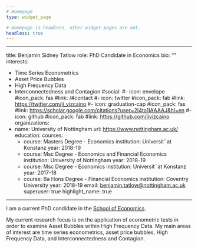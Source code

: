 ```yaml
---
# Homepage
type: widget_page

# Homepage is headless, other widget pages are not.
headless: true
---
```

---
title: Benjamin Sidney Tatlow
role: PhD Candidate in Economics
bio: ""
interests:
  - Time Series Econometrics
  - Asset Price Bubbles	
  - High Frequency Data
  - Interconnectedness and Contagion
#social:
  #- icon: envelope
    #icon_pack: fas
    #link: /#contact
  #- icon: twitter
    #icon_pack: fab
    #link: https://twitter.com/ji_vizcaino
  #- icon: graduation-cap
    #icon_pack: fas
    #link: https://scholar.google.com/citations?user=2I4to1IAAAAJ&hl=en
  #- icon: github
    #icon_pack: fab
    #link: https://github.com/jivizcaino
organizations:
  - name: University of Nottingham
    url: https://www.nottingham.ac.uk/
education:
  courses:
    - course: Masters Degree - Economics
      institution: Universit¨at Konstanz
      year: 2018-19
    - course: Msc Degree - Economics and Financial Economics
      institution: University of Nottingham
      year: 2018-19
    - course: Msc Degree - Economics
      institution: Universit¨at Konstanz
      year: 2017-18
    - course: Ba Hons Degree - Financial Economics
      institution: Coventry University
      year: 2018-19
email: benjamin.tatlow@nottingham.ac.uk
superuser: true
highlight_name: true
---
I am a current PhD candidate in the [School of Economics](https://www.google.com/url?q=https%3A%2F%2Fwww.nottingham.ac.uk%2Feconomics%2F&sa=D&sntz=1&usg=AFQjCNHTauq0gxeDcjP1drYCxVNEfMsyLQ).

My current research focus is on the application of econometric tests in order to examine Asset Bubbles within High Frequency Data. My main areas of interest are time series econometrics, asset price bubbles, High Frequency Data, and Interconnectedness and Contagion.


